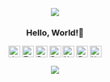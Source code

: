 <p align="center">
  <img src="https://capsule-render.vercel.app/api?type=waving&color=timeGradient&height=120&section=header&animation=twinkling" />
</p>

<h3 align="center">
  Hello, World!👋
</h3>

<p align="center">
  <img src="https://img.shields.io/badge/JavaScript-F7DF1E?style=flat-square&logo=javascript&logoColor=white" alt="JavaScript" height="23" />
  <img src="https://img.shields.io/badge/TypeScript-3178C6?style=flat-square&logo=typescript&logoColor=white" alt="TypeScript" height="23" />
  <img src="https://img.shields.io/badge/React-61DAFB?style=flat-square&logo=react&logoColor=white" alt="React" height="23" />
  <img src="https://img.shields.io/badge/React%20Native-61DAFB?style=flat-square&logo=react&logoColor=white" alt="React Native" height="23" />
  <img src="https://img.shields.io/badge/Node.js-339933?style=flat-square&logo=node.js&logoColor=white" alt="Node.js" height="23" />
  <img src="https://img.shields.io/badge/Express-000000?style=flat-square&logo=express&logoColor=white" alt="Express" height="23" />
  <img src="https://img.shields.io/badge/Nest.js-E0234E?style=flat-square&logo=nestjs&logoColor=white" alt="Nest.js" height="23" />
</p>

 
<p align="center">
  <img src="https://capsule-render.vercel.app/api?type=waving&color=timeGradient&height=120&section=footer&animation=twinkling" />
</p>
